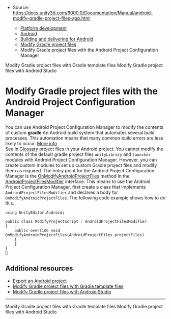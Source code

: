 * Source: https://docs.unity3d.com/6000.0/Documentation/Manual/android-modify-gradle-project-files-agp.html

  * [Platform development ](https://docs.unity3d.com/6000.0/Documentation/Manual/PlatformSpecific.html)
  * [Android](https://docs.unity3d.com/6000.0/Documentation/Manual/android.html)
  * [Building and delivering for Android](https://docs.unity3d.com/6000.0/Documentation/Manual/android-building-and-delivering.html)
  * [Modify Gradle project files](https://docs.unity3d.com/6000.0/Documentation/Manual/android-modify-gradle-project-files.html)
  * Modify Gradle project files with the Android Project Configuration Manager


[](https://docs.unity3d.com/6000.0/Documentation/Manual/android-modify-gradle-project-files-templates.html)
Modify Gradle project files with Gradle template files
[](https://docs.unity3d.com/6000.0/Documentation/Manual/android-modify-gradle-project-files-android-studio.html)
Modify Gradle project files with Android Studio
# Modify Gradle project files with the Android Project Configuration Manager
You can use Android Project Configuration Manager to modify the contents of custom **gradle** An Android build system that automates several build processes. This automation means that many common build errors are less likely to occur. [More info](https://docs.unity3d.com/6000.0/Documentation/Manual/android-gradle-overview.html)  
See in [Glossary](https://docs.unity3d.com/6000.0/Documentation/Manual/Glossary.html#Gradle) project files in your Android project. You cannot modify the contents of the default gradle project files `unityLibrary` and `launcher` modules with Android Project Configuration Manager. However, you can create custom modules to set up custom Gradle project files and modify them as required.
The entry point for the Android Project Configuration Manager is the [OnModifyAndroidProjectFiles](https://docs.unity3d.com/6000.0/Documentation/ScriptReference/Android.AndroidProjectFilesModifier.OnModifyAndroidProjectFiles.html) method in the [AndroidProjectFilesModifier](https://docs.unity3d.com/6000.0/Documentation/ScriptReference/Android.AndroidProjectFilesModifier.html) interface. This means to use the Android Project Configuration Manager, first create a class that implements `AndroidProjectFilesModifier` and declares a body for `OnModifyAndroidProjectFiles`. The following code example shows how to do this.
```
using UnityEditor.Android;

public class ModifyProjectScript : AndroidProjectFilesModifier
{
    public override void OnModifyAndroidProjectFiles(AndroidProjectFiles projectFiles)
    {
    }
}

```

## Additional resources
  * [Export an Android project](https://docs.unity3d.com/6000.0/Documentation/Manual/android-export-process.html)
  * [Modify Gradle project files with Gradle template files](https://docs.unity3d.com/6000.0/Documentation/Manual/android-modify-gradle-project-files-templates.html)
  * [Modify Gradle project files with Android Studio](https://docs.unity3d.com/6000.0/Documentation/Manual/android-modify-gradle-project-files-android-studio.html)


* * *
[](https://docs.unity3d.com/6000.0/Documentation/Manual/android-modify-gradle-project-files-templates.html)
Modify Gradle project files with Gradle template files
[](https://docs.unity3d.com/6000.0/Documentation/Manual/android-modify-gradle-project-files-android-studio.html)
Modify Gradle project files with Android Studio
